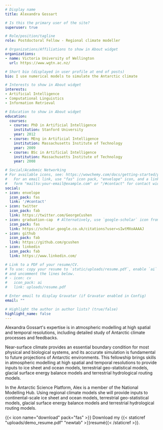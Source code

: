 ```yaml
---
# Display name
title: Alexandra Gossart

# Is this the primary user of the site?
superuser: true

# Role/position/tagline
role: Postdoctoral Fellow - Regional climate modeller

# Organizations/Affiliations to show in About widget
organizations:
- name: Victoria University of Wellington
  url: https://www.wgtn.ac.nz/

# Short bio (displayed in user profile at end of posts)
bio: I use numerical models to simulate the Antarctic climate 

# Interests to show in About widget
interests:
- Artificial Intelligence
- Computational Linguistics
- Information Retrieval

# Education to show in About widget
education:
  courses:
  - course: PhD in Artificial Intelligence
    institution: Stanford University
    year: 2012
  - course: MEng in Artificial Intelligence
    institution: Massachusetts Institute of Technology
    year: 2009
  - course: BSc in Artificial Intelligence
    institution: Massachusetts Institute of Technology
    year: 2008

# Social/Academic Networking
# For available icons, see: https://wowchemy.com/docs/getting-started/page-builder/#icons
#   For an email link, use "fas" icon pack, "envelope" icon, and a link in the
#   form "mailto:your-email@example.com" or "/#contact" for contact widget.
social:
- icon: envelope
  icon_pack: fas
  link: '/#contact'
- icon: twitter
  icon_pack: fab
  link: https://twitter.com/GeorgeCushen
- icon: graduation-cap  # Alternatively, use `google-scholar` icon from `ai` icon pack
  icon_pack: fas
  link: https://scholar.google.co.uk/citations?user=sIwtMXoAAAAJ
- icon: github
  icon_pack: fab
  link: https://github.com/gcushen
- icon: linkedin
  icon_pack: fab
  link: https://www.linkedin.com/

# Link to a PDF of your resume/CV.
# To use: copy your resume to `static/uploads/resume.pdf`, enable `ai` icons in `params.toml`, 
# and uncomment the lines below.
# - icon: cv
#   icon_pack: ai
#   link: uploads/resume.pdf

# Enter email to display Gravatar (if Gravatar enabled in Config)
email: ""

# Highlight the author in author lists? (true/false)
highlight_name: false
---
```


Alexandra Gossart's expertise is in atmospheric modelling at high spatial and temporal resolutions, including detailed study of Antarctic climate processes and feedbacks. 

Near-surface climate provides an essential boundary condition for most physical and biological systems, and its accurate simulation is fundamental to future projections of Antarctic environments. This fellowship brings skills in atmospheric modelling at high spatial and temporal resolutions to provide inputs to ice sheet and ocean models, terrestrial geo-statistical models, glacial surface energy balance models and terrestrial hydrological routing models. 

In the Antarctic Science Platform, Alex is a member of the National Modelling Hub. Using regional climate models she will provide inputs to continental-scale ice sheet and ocean models, terrestrial geo-statistical models, glacial surface energy balance models and terrestrial hydrological routing models.

{{< icon name="download" pack="fas" >}} Download my {{< staticref "uploads/demo_resume.pdf" "newtab" >}}resumé{{< /staticref >}}.
